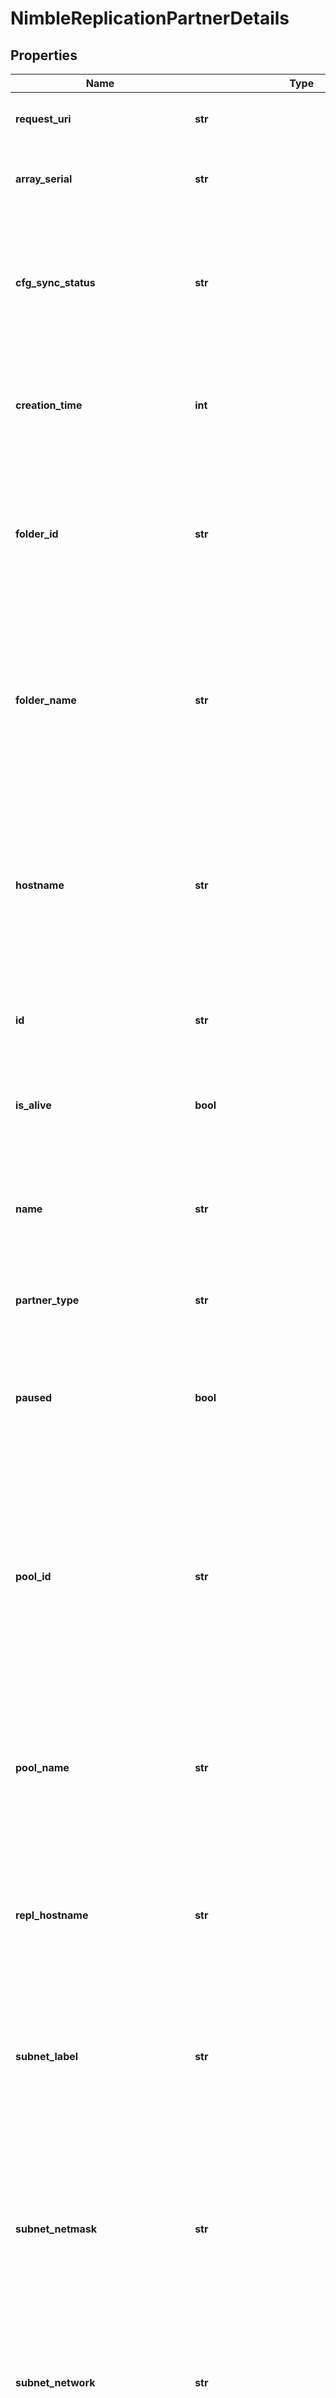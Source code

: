 # NimbleReplicationPartnerDetails


## Properties

Name | Type | Description | Notes
------------ | ------------- | ------------- | -------------
**request_uri** | **str** | RequestURI for detailed replication partner objects | [optional] 
**array_serial** | **str** | Serial number of group leader array of the partner. Plain string. | [optional] 
**cfg_sync_status** | **str** | Indicates whether all volumes and volume collections have been synced to the partner. Possible values: N/A, Yes, No.  | [optional] 
**creation_time** | **int** | Time when this replication partner was created. Seconds since last epoch i.e. 00:00 January 1, 1970. | [optional] 
**folder_id** | **str** | The Folder ID within the pool where volumes replicated from this partner will be created. This is not supported for pool partners. A 42 digit hexadecimal number.  | [optional] 
**folder_name** | **str** | The Folder name within the pool where volumes replicated from this partner will be created. String of up to 64 alphanumeric characters, - and . and : are allowed after first character. | [optional] 
**hostname** | **str** | IP address or hostname of partner interface. This must be the partners Group Management IP address. String of up to 64 alphanumeric characters, - and . and : are allowed after first character. | [optional] 
**id** | **str** | Identifier for a replication partner. A 42 digit hexadecimal number. | [optional] 
**is_alive** | **bool** | Whether the partner is available, and responding to pings. Possible values: true, false | [optional] 
**name** | **str** | Name of replication partner. String of up to 64 alphanumeric characters, - and . and : are allowed after first character. | [optional] 
**partner_type** | **str** | Type of the partner, Possible values: &#39;group&#39; or &#39;pool&#39;.  | [optional] 
**paused** | **bool** | Indicates whether replication traffic from/to this partner has been halted. Possible values: true, false | [optional] 
**pool_id** | **str** | The pool ID where volumes replicated from this partner will be created. Replica volumes created as clones ignore this parameter and are always created in the same pool as their parent volume. A 42 digit hexadecimal number. | [optional] 
**pool_name** | **str** | The pool name where volumes replicated from this partner will be created. String of up to 64 alphanumeric characters, - and . and : are allowed after first character. | [optional] 
**repl_hostname** | **str** | IP address or hostname of partner data interface. String of up to 64 alphanumeric characters, - and . and : are allowed after first character. | [optional] 
**subnet_label** | **str** | Label of the subnet used to replicate to this partner. String of up to 64 alphanumeric characters, - and . and : are allowed after first character. | [optional] 
**subnet_netmask** | **str** | Subnet mask used to replicate to this partner. A netmask expressed as a 32 bit binary value must have the highest bit set (2^31) and the lowest bit clear (2^0) with the first zero followed by only zeros. | [optional] 
**subnet_network** | **str** | Subnet used to replicate to this partner. Four numbers in the range [0,255] separated by periods. | [optional] 
**subnet_type** | **str** | Type of the subnet used to replicate to this partner. Possible values: invalid, unconfigured, mgmt, data, mgmt_data | [optional] 
**system_id** | **str** | Identifier for a system or array. A 42 digit hexadecimal number. | [optional] 
**version** | **int** | Replication version of the partner. Signed 64-bit integer. | [optional] 
**volume_collection_list_count** | **int** | Count of volume collections that are replicating from/to this partner. Unsigned 64-bit integer. | [optional] 
**alias** | **str** | String of up to 63 alphanumeric and can include hyphens characters but cannot start with hyphen. | [optional] 
**associated_links** | [**List[AssociatedLinksInner]**](AssociatedLinksInner.md) | Associated Links Details | [optional] 
**common_resource_attributes** | [**NimbleCommonResourceAttributes**](NimbleCommonResourceAttributes.md) |  | [optional] 
**control_port** | **int** | Port number of partner control interface. Value -1 for an invalid port or a positive integer value up to 65535 representing the TCP/IP port. | [optional] 
**customer_id** | **str** | customerId | [optional] 
**data_port** | **int** | Port number of partner data interface. Value -1 for an invalid port or a positive integer value up to 65535 representing the TCP/IP port. | [optional] 
**description** | **str** | Description of replication partner. String of up to 255 printable ASCII characters. | [optional] 
**full_name** | **str** | Fully qualified name of replication partner. String of up to 64 alphanumeric characters, - and . and : are allowed after first character. | [optional] 
**generation** | **int** | generation | [optional] 
**last_keepalive_error** | **str** | Most recent error while attempting to ping the partner. Plain string. | [optional] 
**last_modified** | **int** | Time when this replication partner was last modified. Seconds since last epoch i.e. 00:00 January 1, 1970. | [optional] 
**last_sync_error** | **str** | Most recent error seen while attempting to sync objects to the partner. Plain string. | [optional] 
**match_folder** | **bool** | Indicates whether to match the upstream volumes folder on the downstream. Possible values: true, false | [optional] 
**partner_group_uid** | **int** | Replication partner group uid. Unsigned 64-bit integer. | [optional] 
**port_range_start** | **int** | Positive integer value up to 65535 representing TCP/IP port. Example: 1234. | [optional] 
**proxy_hostname** | **str** | String of up to 64 alphanumeric characters, - and . and : are allowed after first character. Example: &#39;myobject-5&#39; | [optional] 
**proxy_user** | **str** | HTTP proxy server username, string up to 255 characters, special characters ([, ], &#x60;, ;, ampersand, tab, space, newline) are not allowed. | [optional] 
**remote_partner_folder_id** | **str** | The folder ID where volumes replicated from remote partner will be created. Replica volumes created as clones ignore this parameter and are always created in the same pool as their parent volume. A 42 digit hexadecimal number. | [optional] 
**remote_partner_folder_name** | **str** | The folder name where volumes replicated from remote partner will be created. String of up to 64 alphanumeric characters, - and . and : are allowed after first character. Example: &#39;myobject-5&#39;. | [optional] 
**remote_partner_id** | **str** | ID of the remote partner. | [optional] 
**remote_partner_name** | **str** | Name of the remote partner. String of up to 64 alphanumeric characters, - and . and : are allowed after first character. Example: &#39;myobject-5&#39;. | [optional] 
**remote_partner_pool_id** | **str** | The pool ID where volumes replicated from remote partner will be created. Replica volumes created as clones ignore this parameter and are always created in the same pool as their parent volume. A 42 digit hexadecimal number. | [optional] 
**remote_partner_pool_name** | **str** | The pool name where volumes replicated from remote partner will be created. String of up to 64 alphanumeric characters, - and . and : are allowed after first character. Example: &#39;myobject-5&#39;. | [optional] 
**remote_partner_subnet_label** | **str** | Label of the subnet used to replicate to remote partner. String of up to 64 alphanumeric characters, - and . and colon are allowed after first character. | [optional] 
**remote_partner_subnet_type** | **str** | Type of the subnet used to replicate to the remote partner. Possible values are &#39;invalid&#39;, &#39;unconfigured&#39;, &#39;mgmt&#39;, &#39;data&#39;, &#39;mgmt_data&#39;. | [optional] 
**remote_partner_system_id** | **str** | ID of the system to which the remote partner belongs. | [optional] 
**replication_direction** | **str** | Direction of replication configured with this partner. Possible values: none, downstream, upstream, bi_directional | [optional] 
**search_name** | **str** | Name of replication partner used for object search. Alphanumeric string, up to 64 characters including hyphen, period, colon. | [optional] 
**status** | **str** | Status of the partner. Failed, Normal, Degraded, Unknown. | [optional] 
**throttled_bandwidth_current** | **int** | Current bandwidth throttle for this partner, expressed either as megabits per second or as -1 to indicate that there is no throttle. Signed 64-bit integer. | [optional] 
**throttled_bandwidth_current_kbps** | **int** | Current bandwidth throttle for this partner, expressed either as kilobits per second or as -1 to indicate that there is no throttle. Signed 64-bit integer. | [optional] 
**throttles** | [**List[ReplicationThrottle]**](ReplicationThrottle.md) | Throttles used while replicating from/to this partner. All the throttles for the partner. | [optional] 
**type** | **str** | type | [optional] 
**unique_name** | **bool** | Possible values: &#39;true&#39;, &#39;false&#39;. | [optional] 
**volume_collection_list** | [**List[ReplicationVolumeCollectionSummary]**](ReplicationVolumeCollectionSummary.md) | List of volume collections that are replicating from/to this partner. List of volume collections. | [optional] 
**witness** | **str** | Hostname or ip addresses of witness. Comma separated strings of up to 63 characters of hostname and/or ip addresses. Total length cannot exceed 255 characters. | [optional] 

## Example

```python
from dscc.models.nimble_replication_partner_details import NimbleReplicationPartnerDetails

# TODO update the JSON string below
json = "{}"
# create an instance of NimbleReplicationPartnerDetails from a JSON string
nimble_replication_partner_details_instance = NimbleReplicationPartnerDetails.from_json(json)
# print the JSON string representation of the object
print(NimbleReplicationPartnerDetails.to_json())

# convert the object into a dict
nimble_replication_partner_details_dict = nimble_replication_partner_details_instance.to_dict()
# create an instance of NimbleReplicationPartnerDetails from a dict
nimble_replication_partner_details_from_dict = NimbleReplicationPartnerDetails.from_dict(nimble_replication_partner_details_dict)
```
[[Back to Model list]](../README.md#documentation-for-models) [[Back to API list]](../README.md#documentation-for-api-endpoints) [[Back to README]](../README.md)


